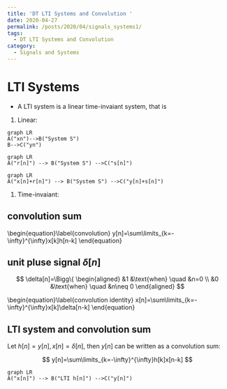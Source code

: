 ```yaml
---
title: 'DT LTI Systems and Convolution '
date: 2020-04-27
permalink: /posts/2020/04/signals_systems1/
tags:
  - DT LTI Systems and Convolution
category:
  - Signals and Systems
---
```



# LTI Systems
- A LTI system is a linear time-invaiant system, that is 

1. Linear:

```mermaid
graph LR
A("xn")-->B("System S")
B-->C("yn")
```

```mermaid
graph LR
A("r[n]") --> B("System S") -->C("s[n]")
```

```mermaid
graph LR
A("x[n]+r[n]") --> B("System S") -->C("y[n]+s[n]")
```

1. Time-invaiant:


## convolution sum 

\begin{equation}\label{convolution}
y[n]=\sum\limits_{k=-\infty}^{\infty}x[k]h[n-k]
\end{equation}

## unit pluse signal $\delta[n]$

$$
\delta[n]=\Bigg\{
\begin{aligned}
   &1 &\text{when} \quad &n=0 \\
   &0 &\text{when} \quad &n\neq 0   
\end{aligned}
$$

\begin{equation}\label{convolution identity}
x[n]=\sum\limits_{k=-\infty}^{\infty}x[k]\delta[n-k]
\end{equation}


## LTI system and convolution sum

Let $h[n]=y[n], x[n]=\delta[n]$, then $y[n]$ can be written as a convolution sum:

$$
y[n]=\sum\limits_{k=-\infty}^{\infty}h[k]x[n-k]
$$

```mermaid
graph LR
A("x[n]") --> B("LTI h[n]") -->C("y[n]")
```
